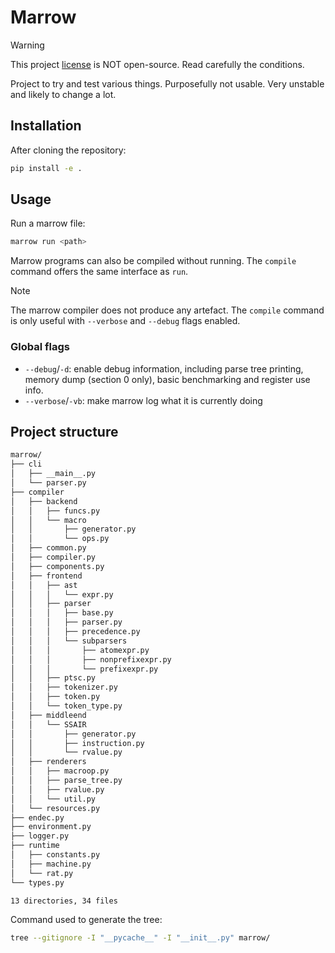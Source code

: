 # Marrow

> [!WARNING]
> This project [license](./LICENSE) is NOT open-source. Read carefully the conditions.

Project to try and test various things. Purposefully not usable.
Very unstable and likely to change a lot.

## Installation

After cloning the repository:

```sh
pip install -e .
```

## Usage

Run a marrow file:

```sh
marrow run <path>
```

Marrow programs can also be compiled without running. The `compile` command offers the same interface as `run`.

> [!NOTE]
> The marrow compiler does not produce any artefact. The `compile` command is only useful with `--verbose` and `--debug` flags enabled.

### Global flags

- `--debug`/`-d`: enable debug information, including parse tree printing, memory dump (section 0 only), basic benchmarking and register use info.
- `--verbose`/`-vb`: make marrow log what it is currently doing

## Project structure

```txt
marrow/
├── cli
│   ├── __main__.py
│   └── parser.py
├── compiler
│   ├── backend
│   │   ├── funcs.py
│   │   └── macro
│   │       ├── generator.py
│   │       └── ops.py
│   ├── common.py
│   ├── compiler.py
│   ├── components.py
│   ├── frontend
│   │   ├── ast
│   │   │   └── expr.py
│   │   ├── parser
│   │   │   ├── base.py
│   │   │   ├── parser.py
│   │   │   ├── precedence.py
│   │   │   └── subparsers
│   │   │       ├── atomexpr.py
│   │   │       ├── nonprefixexpr.py
│   │   │       └── prefixexpr.py
│   │   ├── ptsc.py
│   │   ├── tokenizer.py
│   │   ├── token.py
│   │   └── token_type.py
│   ├── middleend
│   │   └── SSAIR
│   │       ├── generator.py
│   │       ├── instruction.py
│   │       └── rvalue.py
│   ├── renderers
│   │   ├── macroop.py
│   │   ├── parse_tree.py
│   │   ├── rvalue.py
│   │   └── util.py
│   └── resources.py
├── endec.py
├── environment.py
├── logger.py
├── runtime
│   ├── constants.py
│   ├── machine.py
│   └── rat.py
└── types.py

13 directories, 34 files
```

Command used to generate the tree:

```sh
tree --gitignore -I "__pycache__" -I "__init__.py" marrow/
```
